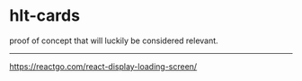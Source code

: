 # hlt-cards
proof of concept that will luckily be considered relevant.

---

https://reactgo.com/react-display-loading-screen/